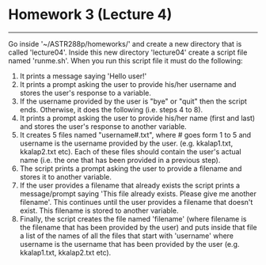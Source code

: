 # Homework 3 (Lecture 4)
***

Go inside '\~/ASTR288p/homeworks/' and create a new directory that is called 'lecture04'. Inside this new directory 'lecture04' create a script file named 'runme.sh'. When you run this script file it must do the following:

1. It prints a message saying 'Hello user!'
2. It prints a prompt asking the user to provide his/her username and stores the user's response to a variable.
3. If the username provided by the user is "bye" or "quit" then the script ends. Otherwise, it does the following (i.e. steps 4 to 8). 
4. It prints a prompt asking the user to provide his/her name (first and last) and stores the user's response to another variable.
5. It creates 5 files named "username#.txt", where # goes form 1 to 5 and username is the username provided by the user. (e.g. kkalap1.txt, kkalap2.txt etc). Each of these files should contain the user's actual name (i.e. the one that has been provided in a previous step).
6. The script prints a prompt asking the user to provide a filename and stores it to another variable.
7. If the user provides a filename that already exists the script prints a message/prompt saying 'This file already exists. Please give me another filename'. This continues until the user provides a filename that doesn't exist. This filename is stored to another variable.
8. Finally, the script creates the file named 'filename' (where filename is the filename that has been provided by the user) and puts inside that file a list of the names of all the files that start with 'username' where username is the username that has been provided by the user (e.g. kkalap1.txt, kkalap2.txt etc).
